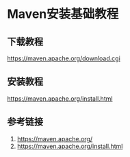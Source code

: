 # Maven安装基础教程


## 下载教程
https://maven.apache.org/download.cgi


## 安装教程
https://maven.apache.org/install.html

## 参考链接
1. https://maven.apache.org/
2. https://maven.apache.org/install.html